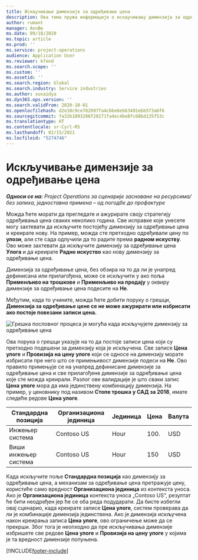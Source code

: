 ```yaml
---
title: Искључивање димензије за одређивање цена
description: Ова тема пружа информације о искључивању димензија за одређивање цена.
author: rumant
manager: AnnBe
ms.date: 09/18/2020
ms.topic: article
ms.prod: ''
ms.service: project-operations
audience: Application User
ms.reviewer: kfend
ms.search.scope: ''
ms.custom: ''
ms.assetid: ''
ms.search.region: Global
ms.search.industry: Service industries
ms.author: suvaidya
ms.dyn365.ops.version: ''
ms.search.validFrom: 2020-10-01
ms.openlocfilehash: d2e10c9ce782697fa4cbbe6eb63491ebb573a6f6
ms.sourcegitcommit: fa32b1893286f20271fa4ec4be8fc68bd135f53c
ms.translationtype: HT
ms.contentlocale: sr-Cyrl-RS
ms.lasthandoff: 02/15/2021
ms.locfileid: "5274746"
---
```

# <a name="turning-off-a-pricing-dimension"></a>Искључивање димензије за одређивање цена

_**Односи се на:** Project Operations за сценарије засноване на ресурсима/без залиха, једноставна примена – од погодбе до профактуре_

Можда ћете морати да прегледате и ажурирате своју стратегију одређивања цена сваких неколико година. Све исправке које унесете могу захтевати да искључите постојећу димензију за одређивање цена и креирате нову. На пример, можда сте претходно одређивали цену по **улози**, али сте сада одлучили да то радите према **радном искуству**. Ово може захтевати да искључите димензију за одређивање цена **Улога** и да креирате **Радно искуство** као нову димензију за одређивање цена. 

Димензија за одређивање цена, без обзира на то да ли је унапред дефинисана или прилагођена, може се искључити у ако поља **Применљиво на трошкове** и **Применљиво на продају** у оквиру димензије за одређивање цена подесите на **Не**.

Међутим, када то учините, можда ћете добити поруку о грешци, **Димензија за одређивање цене се не може ажурирати или избрисати ако постоје повезани записи цена.**

![Грешка пословног процеса је могућа када искључујете димензију за одређивање цена](media/Business-Process-Error.png)

Ова порука о грешци указује на то да постоје записи цена који су претходно подешени за димензију која је искључена. Све записе **Цена улоге** и **Провизија на цену улоге** који се односе на димензију морате избрисати пре него што се примењивост димензије подеси на **Не**. Ово правило примењује се на унапред дефинисане димензије за одређивање цена и све прилагођене димензије за одређивање цена које сте можда креирали. Разлог ове валидације је што сваки запис **Цена улоге** мора да има јединствену комбинацију димензија. На пример, у ценовнику под називом **Стопе трошка у САД за 2018**, имате следеће редове **Цена улоге**. 

| Стандардна позиција         | Организациона јединица    |Јединица   |Цена  |Валута  |
| -----------------------|-------------|-------|-------|----------|
| Инжењер система|Contoso US|Hour| 100.|USD|
| Виши инжењер система|Contoso US|Hour| 150| USD|


Када искључите поље **Стандардна позиција** као димензију за одређивање цена, а механизам за одређивање цена претражује цену, користиће само вредност **Организациона јединица** из контекста уноса. Ако је **Организациона јединица** контекста уноса „Contoso US“, резултат ће бити неодређен јер ће се оба реда подударати. Да бисте избегли овај сценарио, када креирате записе **Цена улоге**, систем проверава да ли је комбинације димензија јединствена. Ако је димензија искључена након креирања записа **Цена улоге**, ово ограничење може да се прекрши. Због тога је неопходно да пре искључивања димензије избришете све редове **Цена улоге** и **Провизија на цену улоге** у којима је та вредност димензије попуњена.


[!INCLUDE[footer-include](../includes/footer-banner.md)]
